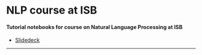 # NLP course at  ISB

#### Tutorial notebooks for course on Natural Language Processing at ISB

- [Slidedeck](https://docs.google.com/presentation/d/1pS4vl7_viUWYcDRB69hx0uUNu0r6s9B4ixd-gfC2eRk/edit?usp=sharing)

---
